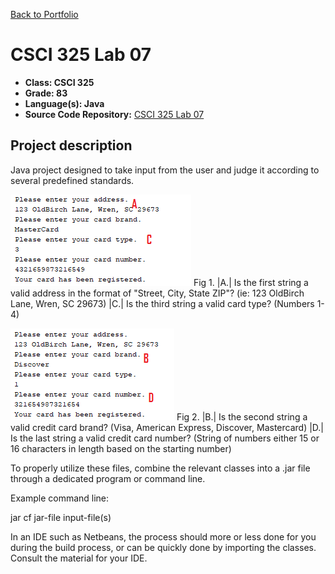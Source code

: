 [Back to Portfolio](./)

CSCI 325 Lab 07
===============

-   **Class: CSCI 325** 
-   **Grade: 83**
-   **Language(s): Java**
-   **Source Code Repository:** [CSCI 325 Lab 07](https://github.com/paulryanmc/325-Lab-07)  

## Project description
Java project designed to take input from the user and judge it according to several predefined standards.

![325-Lab-07-1](images/project2demo.png)
Fig 1. 
|A.| Is the first string a valid address in the format of "Street, City, State ZIP"? (ie: 123 OldBirch Lane, Wren, SC 29673)
|C.| Is the third string a valid card type? (Numbers 1-4)

![325-Lab-07-2](images/project2demo2.png)
Fig 2. 
|B.| Is the second string a valid credit card brand? (Visa, American Express, Discover, Mastercard)
|D.| Is the last string a valid credit card number? (String of numbers either 15 or 16 characters in length based on the starting number)


To properly utilize these files, combine the relevant classes into a .jar file through a dedicated program or command line.

Example command line:

jar cf jar-file input-file(s)

In an IDE such as Netbeans, the process should more or less done for you during the build process, or can be quickly done by importing the classes.
Consult the material for your IDE.


